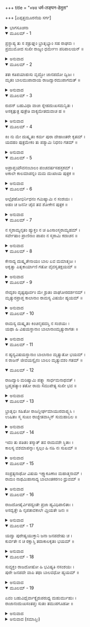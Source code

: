 +++
title = "०७४ धर्म-लङ्घन-हेतुता"

+++
[ಎಪ್ಪತ್ತಮೂರನೆಯ ಸರ್ಗ]



<details><summary>ಭಾಗಸೂಚನಾ</summary>

ಓರ್ವ ಬ್ರಾಹ್ಮಣನು ಸತ್ತ ತನ್ನ ಮಗನನ್ನು ರಾಜದ್ವಾರಕ್ಕೆ ತಂದು, ರಾಜನೇ ದೋಷಿಯೆಂದು ತಿಳಿಸಿ ವಿಲಾಪಿಸಿದುದು
</details>

<details open><summary>ಮೂಲಮ್ - 1</summary>

ಪ್ರಸ್ಥಾಪ್ಯ ತು ಸ ಶತ್ರುಘ್ನಂ ಭ್ರಾತೃಭ್ಯಾಂ ಸಹ ರಾಘವಃ ।  
ಪ್ರಮುಮೋದ ಸುಖೀ ರಾಜ್ಯಂ ಧರ್ಮೇಣ ಪರಿಪಾಲಯನ್ ॥
</details>

<details><summary>ಅನುವಾದ</summary>

ಶತ್ರುಘ್ನನನ್ನು ಮಥುರೆಗೆ ಕಳಿಸಿಕೊಟ್ಟು ಭಗವಾನ್ ಶ್ರೀರಾಮನು ಭರತ ಮತ್ತು ಲಕ್ಷ್ಮಣರೊಂದಿಗೆ ಧರ್ಮ ಪೂರ್ವಕ ರಾಜ್ಯವನ್ನು ಪಾಲಿಸುತ್ತಾ ಬಹಳ ಸುಖ - ಆನಂದದಿಂದ ಇರತೊಡಗಿದನು.॥1॥
</details>

<details open><summary>ಮೂಲಮ್ - 2</summary>

ತತಃ ಕತಿಪಯಾಹಃಸು ವೃದ್ಧೋ ಜಾನಪದೋ ದ್ವಿಜಃ ।  
ಮೃತಂ ಬಾಲಮುಪಾದಾಯ ರಾಜದ್ವಾರಮುಪಾಗಮತ್ ॥
</details>

<details><summary>ಅನುವಾದ</summary>

ಅನಂತರ ಕೆಲವು ದಿನಗಳ ಬಳಿಕ ರಾಷ್ಟ್ರದಲ್ಲಿ ವಾಸಿಸುವ ಓರ್ವ ಮುದುಕ ಬ್ರಾಹ್ಮಣನು ತನ್ನ ಸತ್ತಿರುವ  ಬಾಲಕನ ಶವವನ್ನೆತ್ತಿಕೊಂಡು ರಾಜದ್ವಾರಕ್ಕೆ ಬಂದನು.॥2॥
</details>

<details open><summary>ಮೂಲಮ್ - 3</summary>

ರುದನ್ ಬಹುವಿಧಾ ವಾಚಃ ಸ್ನೇಹದುಃಖಸಮನ್ವಿತಃ ।  
ಅಸಕೃತ್ಪುತ್ರ ಪುತ್ರೇತಿ ವಾಕ್ಯಮೇತದುವಾಚ ಹ ॥
</details>

<details><summary>ಅನುವಾದ</summary>

ಅವನು ಸ್ನೇಹ ಮತ್ತು ದುಃಖದಿಂದ ವ್ಯಾಕುಲನಾಗಿ ನಾನಾ ರೀತಿಯ ಮಾತುಗಳನ್ನು ಹೇಳುತ್ತಾ ಅಳುತ್ತಿದ್ದನು. ಪದೇ-ಪದೇ ಮಗು! ಮಗನೇ! ಎಂದು ಕೂಗುತ್ತಾ ಹೀಗೆ ಪ್ರಲಾಪಿಸುತ್ತಿದ್ದನು.॥3॥
</details>

<details open><summary>ಮೂಲಮ್ - 4</summary>

ಕಿಂ ನು ಮೇ ದುಷ್ಕೃತಂ ಕರ್ಮ ಪುರಾ ದೇಹಾಂತರೇ ಕೃತಮ್ ।  
ಯದಹಂ ಪುತ್ರಮೇಕಂ ತು ಪಶ್ಯಾಮಿ ನಿಧನಂ ಗತಮ್ ॥
</details>

<details><summary>ಅನುವಾದ</summary>

ಅಯ್ಯೋ! ನಾನು ಹಿಂದಿನ ಜನ್ಮದಲ್ಲಿ ಯಾವ ಪಾಪ ಮಾಡಿದ್ದೆನೋ, ಅದರಿಂದ ಇಂದು ನನ್ನ ಏಕಮಾತ್ರ ಪುತ್ರನ ಮರಣವನ್ನು ನೋಡಬೇಕಾಯಿತಲ್ಲ.॥4॥
</details>

<details open><summary>ಮೂಲಮ್ - 5</summary>

ಅಪ್ರಾಪ್ತಯೌವನಂಬಾಲಂ ಪಂಚವರ್ಷಸಹಸ್ರಕಮ್ ।  
ಅಕಾಲೇ ಕಾಲಮಾಪನ್ನಂ ಮಮ ದುಃಖಾಯ ಪುತ್ರಕ ॥
</details>

<details><summary>ಅನುವಾದ</summary>

ಮಗು ! ಇನ್ನೂ ನೀನು ಯುವಕನಾಗದೆ ಬಾಲಕನೇ ಆಗಿದ್ದೆ. ಐದು ಸಾವಿರ ದಿನ (ಹದಿಮೂರು ವರ್ಷ ಹತ್ತು ತಿಂಗಳು ಇಪ್ಪತ್ತು ದಿನ)ವಷ್ಟೇ ನಿನ್ನ ವಯಸ್ಸಾಗಿತ್ತು. ಆದರೆ ನೀನು ನನಗೆ ದುಃಖ ಕೊಡಲೆಂದೇ ಅಕಾಲದಲ್ಲಿ ಕಾಲವಶನಾದೆ.॥5॥
</details>

<details open><summary>ಮೂಲಮ್ - 6</summary>

ಅಲ್ಪೈರಹೋಭಿರ್ನಿಧನಂ ಗಮಿಷ್ಯಾಮಿ ನ ಸಂಶಯಃ ।  
ಅಹಂ ಚ ಜನನೀ ಚೈವ ತವ ಶೋಕೇನ ಪುತ್ರಕ ॥
</details>

<details><summary>ಅನುವಾದ</summary>

ವತ್ಸ! ನಿನ್ನ ಶೋಕದಲ್ಲಿ ನಾನು ಮತ್ತು ನಿನ್ನ ತಾಯಿ ಇಬ್ಬರೂ ಕೆಲವೇ ದಿನಗಳಲ್ಲಿ ಸತ್ತುಹೋಗುವೆವು. ಇದರಲ್ಲಿ ಸಂಶಯವೇ ಇಲ್ಲ.॥6॥
</details>

<details open><summary>ಮೂಲಮ್ - 7</summary>

ನ ಸ್ಮರಾಮ್ಯನೃತಂ ಹ್ಯುಕ್ತಂ ನ ಚ ಹಿಂಸಾಂಸ್ಮರಾಮ್ಯಹಮ್ ।  
ಸರ್ವೇಷಾಂ ಪ್ರಾಣಿನಾಂ ಪಾಪಂ ನ ಸ್ಮರಾಮಿ ಕದಾಚನ ॥
</details>

<details><summary>ಅನುವಾದ</summary>

ನಾನು ಎಂದೂ ಸುಳ್ಳಾಡಿದುದು ನೆನಪಿಲ್ಲ. ಯಾರ ಹಿಂಸೆಯಾಗಲೀ ಅಥವಾ ಸಮಸ್ತ ಪ್ರಾಣಿಗಳಲ್ಲಿ ಯಾವುದಕ್ಕೂ ಕಷ್ಟ ಕೊಡಲಿಲ್ಲ.॥7॥
</details>

<details open><summary>ಮೂಲಮ್ - 8</summary>

ಕೇನಾದ್ಯ ದುಷ್ಕೃತೇನಾಯಂ ಬಾಲ ಏವ ಮಮಾತ್ಮಜಃ ।  
ಅಕೃತ್ವಾ ಪಿತೃಕಾರ್ಯಾಣಿ ಗತೋ ವೈವಸ್ವತಕ್ಷಯಮ್ ॥
</details>

<details><summary>ಅನುವಾದ</summary>

ಹಾಗಿರುವಾಗ ಇಂದು ಯಾವ ಪಾಪದಿಂದಾಗಿ ಈ ಮಗನು ಪಿತೃಕರ್ಮ ಮಾಡದೆ, ಈ ಬಾಲ್ಯಾವಸ್ಥೆಯಲ್ಲೇ ಯಮನಾಲಯಕ್ಕೆ ಹೊರಟುಹೋದೆ.॥8॥
</details>

<details open><summary>ಮೂಲಮ್ - 9</summary>

ನೇದೃಶಂ ದೃಷ್ಟಪೂರ್ವಂ ಮೇ ಶ್ರುತಂ ವಾಘೋರದರ್ಶನಮ್ ।  
ಮೃತ್ಯುರಪ್ರಾಪ್ತ ಕಾಲಾನಾಂ ರಾಮಸ್ಯ ವಿಷಯೇ ಹ್ಯಯಮ್ ॥
</details>

<details><summary>ಅನುವಾದ</summary>

ಶ್ರೀರಾಮಚಂದ್ರನ ರಾಜ್ಯದಲ್ಲಾದರೋ ಅಕಾಲಮೃತ್ಯುವಿನಂತಹ ಭಯಂಕರ ಘಟನೆ ಮೊದಲು ಎಂದೂ ನೋಡಿಲ್ಲ, ಕೇಳಿಲ್ಲ.॥9॥
</details>

<details open><summary>ಮೂಲಮ್ - 10</summary>

ರಾಮಸ್ಯ ದುಷ್ಕೃತಂ ಕಿಂಚಿನ್ಮಹದಸ್ತಿ ನ ಸಂಶಯಃ ।  
ಯಥಾ ಹಿ ವಿಷಯಸ್ಥಾನಾಂ ಬಾಲಾನಾಂಮೃತ್ಯುರಾಗತಃ ॥
</details>

<details><summary>ಅನುವಾದ</summary>

ನಿಃಸಂದೇಹವಾಗಿ ರಾಮನದೇ ಯಾವುದೋ ಮಹಾದುಷ್ಕರ್ಮವಾಗಿದೆ. ಅದರಿಂದ ಅವನ ರಾಜ್ಯದಲ್ಲಿ ವಾಸಿಸುವ ಬಾಲಕರ ಮೃತ್ಯುವಾಗತೊಡಗಿದೆ.॥10॥
</details>

<details open><summary>ಮೂಲಮ್ - 11</summary>

ನ ಹ್ಯನ್ಯವಿಷಯಸ್ಥಾನಾಂ ಬಾಲಾನಾಂ ಮೃತ್ಯುತೋ ಭಯಮ್ ।  
ಸ ರಾಜನ್ ಜೀವಯಸ್ವೈನಂ ಬಾಲಂ ಮೃತ್ಯುವಶಂ ಗತಮ್ ॥
</details>

<details open><summary>ಮೂಲಮ್ - 12</summary>

ರಾಜದ್ವಾರಿ ಮರಿಷ್ಯಾಮಿ ಪತ್ನ್ಯಾ ಸಾರ್ಧಮನಾಥವತ್ ।  
ಬ್ರಹ್ಮಹತ್ಯಾಂ ತತೋ ರಾಮ ಸಮುಪೇತ್ಯ ಸುಖೀ ಭವ ॥
</details>

<details><summary>ಅನುವಾದ</summary>

ಬೇರೆ ರಾಜ್ಯದಲ್ಲಿರುವ ಬಾಲಕರಿಗೆ ಮೃತ್ಯುಭಯವಿಲ್ಲ. ಆದ್ದರಿಂದ ರಾಜನೇ! ಮೃತ್ಯು ವಶನಾದ ಈ ಬಾಲಕನನ್ನು ಜೀವಂತಗೊಳಿಸು. ಇಲ್ಲದಿದ್ದರೆ ನಾನು ನನ್ನ ಪತ್ನಿಯೊಂದಿಗೆ ಈ ರಾಜದ್ವಾರದಲ್ಲಿ ಅನಾಥನಂತೆ ಪ್ರಾಣತ್ಯಾಗ ಮಾಡುವೆನು. ಶ್ರೀರಾಮಾ! ಮತ್ತೆ ಬ್ರಹ್ಮಹತ್ಯೆಯ ಪಾಪ ಪಡೆದು ನೀನು ಸುಖಿಯಾಗು.॥11-12॥
</details>

<details open><summary>ಮೂಲಮ್ - 13</summary>

ಭ್ರಾತೃಭಿಃ ಸಹಿತೋ ರಾಜನ್ದೀರ್ಘಮಾಯುರವಾಪ್ಸ್ಯಸಿ ।  
ಉಷಿತಾಃ ಸ್ಮ ಸುಖಂ ರಾಜ್ಯೇತವಾಸ್ಮಿನ್ ಸುಮಹಾಬಲ ॥
</details>

<details><summary>ಅನುವಾದ</summary>

ಮಹಾಬಲೀ ರಾಜನೇ! ನಾವು ನಿಮ್ಮ ರಾಜ್ಯದಲ್ಲಿ ಸುಖವಾಗಿ ಇದ್ದೆವು. ಅದಕ್ಕಾಗಿ ನೀನು ನಿನ್ನ ತಮ್ಮಂದಿರೊಂದಿಗೆ ದೀರ್ಘಜೀವಿಯಾಗಿ ಬಾಳು.॥13॥
</details>

<details open><summary>ಮೂಲಮ್ - 14</summary>

ಇದಂ ತು ಪತಿತಂ ತಸ್ಮಾತ್ ತವ ರಾಮವಶೇ ಸ್ಥಿತಾಃ ।  
ಕಾಲಸ್ಯ ವಶಮಾಪನ್ನಾಃ ಸ್ವಲ್ಪಂ ಹಿ ನಹಿ ನಃ ಸುಖಮ್ ॥
</details>

<details><summary>ಅನುವಾದ</summary>

ಶ್ರೀರಾಮಾ! ನಿನ್ನ ಅಧೀನದಲ್ಲಿರುವ ನಮ್ಮ ಮೇಲೆ ಈ ಬಾಲಮೃತ್ಯುರೂಪೀ ದುಃಖ ಬಂದೆರಗಿದೆ. ಇದರಿಂದ ನಾವು ಕಾಲವಶರಾಗಿದ್ದೇವೆ. ಆದ್ದರಿಂದ ನಿನ್ನ ರಾಜ್ಯದಲ್ಲಿ ನಮಗೆ ಕೊಂಚವೂ ಸುಖ ಸಿಗಲಿಲ್ಲ.॥14॥
</details>

<details open><summary>ಮೂಲಮ್ - 15</summary>

ಸಂಪ್ರತ್ಯನಾಥೋ ವಿಷಯ ಇಕ್ಷ್ವಾಕೂಣಾಂ ಮಹಾತ್ಮನಾಮ್ ।  
ರಾಮಂ ನಾಥಮಿಹಾಸಾದ್ಯ ಬಾಲಾಂತಕರಣಂ ಧ್ರುವಮ್ ॥
</details>

<details><summary>ಅನುವಾದ</summary>

ಮಹಾತ್ಮಾ ಇಕ್ಷ್ವಾಕು ರಾಜರ ಈ ರಾಜ್ಯವು ಈಗ ಅನಾಥವಾಗಿದೆ. ಶ್ರೀರಾಮನನ್ನು ಒಡೆಯನಾಗಿ ಪಡೆದು ಇಲ್ಲಿ ಬಾಲಕರ ಮೃತ್ಯು ಯಾವಾಗಲೂ ಆಗುತ್ತಿದೆ.॥15॥
</details>

<details open><summary>ಮೂಲಮ್ - 16</summary>

ರಾಜದೋಷೈರ್ವಿಪದ್ಯಂತೇ ಪ್ರಜಾ ಹ್ಯವಿಧಿಪಾಲಿತಾಃ ।  
ಅಸದ್ವತ್ತೇ ಹಿ ನೃಪತಾವಕಾಲೇ ಮ್ರಿಯತೇ ಜನಃ ॥
</details>

<details><summary>ಅನುವಾದ</summary>

ರಾಜನ ದೋಷದಿಂದ ಪ್ರಜೆಯ ವಿಧಿವತ್ತಾಗಿ ಪಾಲನೆ ಆಗದಿದ್ದಾಗ ಪ್ರಜಾವರ್ಗವು ಇಂತಹ ವಿಪತ್ತುಗಳನ್ನು ಎದುರಿಸಬೇಕಾಗುತ್ತದೆ. ರಾಜನು ದುರಾಚಾರಿಯಾದಾಗಲೇ ಪ್ರಜೆಯ ಅಕಾಲ ಮೃತ್ಯು ಆಗುತ್ತದೆ.॥16॥
</details>

<details open><summary>ಮೂಲಮ್ - 17</summary>

ಯದ್ವಾ ಪುರೇಷ್ವಯುಕ್ತಾನಿ ಜನಾ ಜನಪದೇಷು ಚ ।  
ಕುರ್ವತೇ ನ ಚ ರಕ್ಷಾಸ್ತಿ ತದಾಕಾಲಕೃತಂ ಭಯಮ್ ॥
</details>

<details><summary>ಅನುವಾದ</summary>

ನಗರಗಳಲ್ಲಿ, ದೇಶದಲ್ಲಿ ಇರುವ ಜನರು ಅನುಚಿತ ಕರ್ಮ-ಪಾಪಾಚಾರ ಮಾಡಿದಾಗ ಅಲ್ಲಿ ರಕ್ಷಣೆಯ ವ್ಯವಸ್ಥೆ ಇಲ್ಲದಿದ್ದಾಗ, ಅನುಚಿತ ಕರ್ಮದಿಂದ ತಡೆಯುವ ಯಾವುದೇ ಉಪಾಯವಿಲ್ಲದಿದ್ದಾಗ, ದೇಶದ ಪ್ರಜೆಯಲ್ಲಿ ಅಕಾಲ ಮೃತ್ಯುವಿನ ಭಯ ಪ್ರಾಪ್ತವಾಗುತ್ತದೆ.॥17॥
</details>

<details open><summary>ಮೂಲಮ್ - 18</summary>

ಸುವ್ಯಕ್ತಂ ರಾಜದೋಷೋ ಹಿ ಭವಿಷ್ಯತಿ ನಸಂಶಯಃ ।  
ಪುರೇ ಜನಪದೇ ವಾಪಿ ತಥಾ ಬಾಲವಧೋ ಹ್ಯಯಮ್ ॥
</details>

<details><summary>ಅನುವಾದ</summary>

ಆದ್ದರಿಂದ ನಗರ ಅಥವಾ ರಾಜ್ಯದಲ್ಲಿ ಎಲ್ಲಾದರೂ ರಾಜನಿಂದಲೇ ಯಾವುದೋ ಅಪರಾಧ ನಡೆದಿರಬಹುದು; ಇದು ಸ್ಪಷ್ಟವಾಗಿದೆ. ಆಗಲೇ ಈ ರೀತಿ ಬಾಲಕನ ಮೃತ್ಯುವಾಗಿದೆ ಇದರಲ್ಲಿ ಸಂಶಯವೇ ಇಲ್ಲ.॥18॥
</details>

<details open><summary>ಮೂಲಮ್ - 19</summary>

ಏವಂ ಬಹುವಿಧೈರ್ವಾಕ್ಯೈರುಪರುಧ್ಯ ಮಹುರ್ಮುಹುಃ ।  
ರಾಜಾನಂದುಃಖಸಂತಪ್ತಃ ಸುತಂ ತಮುಪಗೂಹತೀ ॥
</details>

<details><summary>ಅನುವಾದ</summary>

ಹೀಗೆ ಅನೇಕ ರೀತಿಯಿಂದ ಅವನು ಪದೇ-ಪದೇ ರಾಜನ ಎದುರಿಗೆ ತನ್ನ ದುಃಖವನ್ನು ನಿವೇದಿಸಿಕೊಂಡನು ಮತ್ತು ಶೋಕ ಸಂತಪ್ತನಾಗಿ ಸತ್ತಿರುವ ಮಗನನ್ನು ಎತ್ತಿ-ಎತ್ತಿ ಅಪ್ಪಿಕೊಳ್ಳುತ್ತಿದ್ದನು.॥19॥
</details>

<details><summary>ಅನುವಾದ (ಸಮಾಪ್ತಿಃ)</summary>

ಶ್ರೀವಾಲ್ಮೀಕಿ ವಿರಚಿತ ಆರ್ಷರಾಮಾಯಣ ಆದಿಕಾವ್ಯದ ಉತ್ತರ ಕಾಂಡದಲ್ಲಿ ಎಪ್ಪತ್ತಮೂರನೆಯ ಸರ್ಗ ಪೂರ್ಣವಾಯಿತು. ॥73॥
</details>
